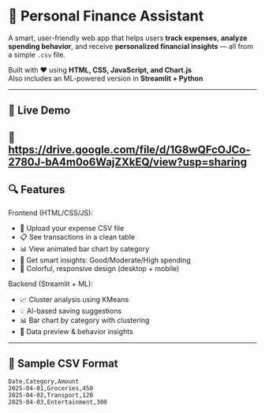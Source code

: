 # 💸 Personal Finance Assistant

A smart, user-friendly web app that helps users **track expenses**, **analyze spending behavior**, and receive **personalized financial insights** — all from a simple `.csv` file.

Built with ❤️ using **HTML, CSS, JavaScript, and Chart.js**  
Also includes an ML-powered version in **Streamlit + Python**

---

## 🚀 Live Demo

🎥 https://drive.google.com/file/d/1G8wQFcOJCo-2780J-bA4m0o6WajZXkEQ/view?usp=sharing
---

## 🔍 Features

Frontend (HTML/CSS/JS):

- 📁 Upload your expense CSV file
- 📋 See transactions in a clean table
- 📊 View animated bar chart by category
- 🧠 Get smart insights: Good/Moderate/High spending
- 🎨 Colorful, responsive design (desktop + mobile)

Backend (Streamlit + ML):

- 📈 Cluster analysis using KMeans
- 💡 AI-based saving suggestions
- 📊 Bar chart by category with clustering
- 🧪 Data preview & behavior insights

---

## 🧪 Sample CSV Format

````csv
Date,Category,Amount
2025-04-01,Groceries,450
2025-04-02,Transport,120
2025-04-03,Entertainment,300
